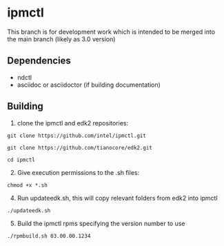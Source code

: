 # ipmctl

This branch is for development work which is intended to be merged into the
main branch (likely as 3.0 version)

## Dependencies

* ndctl
* asciidoc or asciidoctor  (if building documentation)

## Building

1. clone the ipmctl and edk2 repositories:

`git clone https://github.com/intel/ipmctl.git`

`git clone https://github.com/tianocore/edk2.git`

`cd ipmctl`

2. Give execution permissions to the .sh files:

`chmod +x *.sh`

4. Run updateedk.sh, this will copy relevant folders from edk2 into ipmctl

`./updateedk.sh`

5. Build the ipmctl rpms specifying the version number to use

`./rpmbuild.sh 03.00.00.1234`
